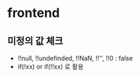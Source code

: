 # frontend

## 미정의 값 체크 
  + !!null, !!undefinded, !!NaN, !!'', !!0  : false
  + if(!xx)  or if(!!xx) 로 활용
